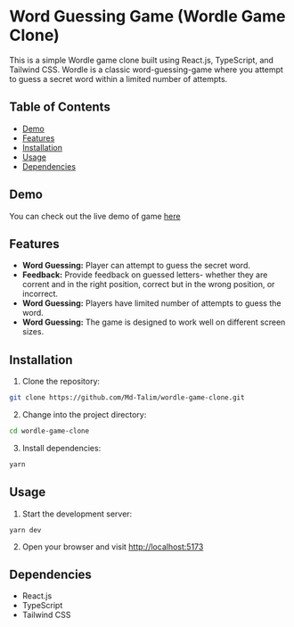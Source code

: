 # Word Guessing Game (Wordle Game Clone)

This is a simple Wordle game clone built using React.js, TypeScript, and Tailwind CSS. Wordle is a classic word-guessing-game where you attempt to guess a secret word within a limited number of attempts.

## Table of Contents

- [Demo](#demo)
- [Features](#features)
- [Installation](#installation)
- [Usage](#usage)
- [Dependencies](#dependencies)

## Demo

You can check out the live demo of game [here](https://wordle-game-guess.vercel.app)

## Features

- **Word Guessing:** Player can attempt to guess the secret word.
- **Feedback:** Provide feedback on guessed letters- whether they are corrent and in the right position, correct but in the wrong position, or incorrect.
- **Word Guessing:** Players have limited number of attempts to guess the word.
- **Word Guessing:** The game is designed to work well on different screen sizes.

## Installation

1. Clone the repository:

```bash
git clone https://github.com/Md-Talim/wordle-game-clone.git
```

2. Change into the project directory:

```bash
cd wordle-game-clone
```

3. Install dependencies:

```bash
yarn
```

## Usage

1. Start the development server:

```base
yarn dev
```

2. Open your browser and visit [http://localhost:5173](http://localhost:5173)

## Dependencies

- React.js
- TypeScript
- Tailwind CSS
